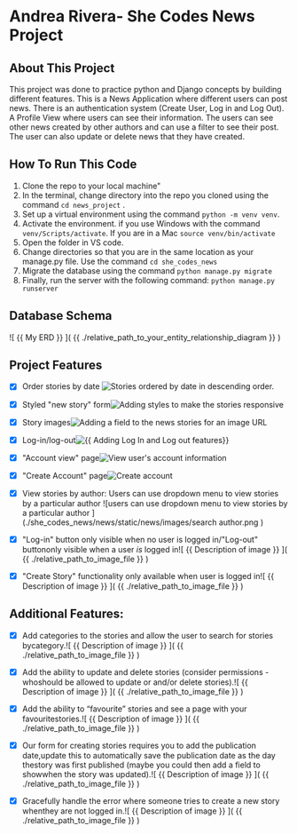 # Andrea Rivera- She Codes News Project

## About This Project
This project was done to practice python and Django concepts by building different features. This is a News Application where different users can post news. There is an authentication system (Create User, Log in and Log Out). A Profile View where users can see their information. The users can see other news created by other authors and can use a filter to see their post. The user can also update or delete news that they have created.

## How To Run This Code

1. Clone the repo to your local machine"
2. In the terminal, change directory into the repo you cloned using the command `cd news_project` .
3. Set up a virtual environment using the command `python -m venv venv`.
4. Activate the environment. if you use Windows with the command `venv/Scripts/activate`.  If you are in a Mac `source venv/bin/activate`
6. Open the folder in VS code.
7. Change directories so that you are in the same location as your manage.py file. Use the command `cd she_codes_news` 
8. Migrate the database using the command `python manage.py migrate`
9. Finally, run the server with the following command: `python manage.py runserver`

    
## Database Schema
![ {{ My ERD }} ]( {{ ./relative_path_to_your_entity_relationship_diagram }} )
    
## Project Features
- [x] Order stories by date
![Stories ordered by date in descending order.](./she_codes_news/news/static/news/images/order_by_date.png)

- [x] Styled "new story" form![ Adding styles to make the stories responsive ](./she_codes_news/news/static/news/images/news_style.png )

- [x] Story images![ Adding a field to the news stories for an image URL](./she_codes_news/news/static/news/images/news_image.png)

- [x] Log-in/log-out![ {{ Adding Log In and Log out features}} ](./she_codes_news/news/static/news/images/login.png )

- [x] "Account view" page![View user's account information](./she_codes_news/news/static/news/images/account_view.png)

- [x] "Create Account" page![Create account](./she_codes_news/news/static/news/images/create_account.png)

- [x] View stories by author: Users can use dropdown menu to view stories by a particular author ![users can use dropdown menu to view stories by a particular author ](./she_codes_news/news/static/news/images/search author.png )

- [x] "Log-in" button only visible when no user is logged in/"Log-out" buttononly visible when a user *is* logged in![ {{ Description of image }} ]( {{ ./relative_path_to_image_file }} )

- [x] "Create Story" functionality only available when user is logged in![ {{ Description of image }} ]( {{ ./relative_path_to_image_file }} )

## Additional Features:

- [x] Add categories to the stories and allow the user to search for stories bycategory.![ {{ Description of image }} ]( {{ ./relative_path_to_image_file }} )

- [x] Add the ability to update and delete stories (consider permissions - whoshould be allowed to update or and/or delete stories).![ {{ Description of image }} ]( {{ ./relative_path_to_image_file }} )

- [x] Add the ability to “favourite” stories and see a page with your favouritestories.![ {{ Description of image }} ]( {{ ./relative_path_to_image_file }} )

- [x] Our form for creating stories requires you to add the publication date,update this to automatically save the publication date as the day thestory was first published (maybe you could then add a field to showwhen the story was updated).![ {{ Description of image }} ]( {{ ./relative_path_to_image_file }} )

- [x] Gracefully handle the error where someone tries to create a new story whenthey are not logged in.![ {{ Description of image }} ]( {{ ./relative_path_to_image_file }} )